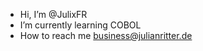 -  Hi, I’m @JulixFR
-  I’m currently learning COBOL
-  How to reach me business@julianritter.de



<!---
JulixFR/JulixFR is a ✨ special ✨ repository because its `README.md` (this file) appears on your GitHub profile.
You can click the Preview link to take a look at your changes.
--->
